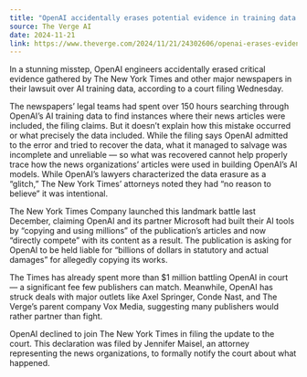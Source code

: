 ```yaml
---
title: "OpenAI accidentally erases potential evidence in training data lawsuit"
source: The Verge AI
date: 2024-11-21
link: https://www.theverge.com/2024/11/21/24302606/openai-erases-evidence-in-training-data-lawsuit
---
```


In a stunning misstep, OpenAI engineers accidentally erased critical evidence gathered by The New York Times and other major newspapers in their lawsuit over AI training data, according to a court filing Wednesday.

The newspapers’ legal teams had spent over 150 hours searching through OpenAI’s AI training data to find instances where their news articles were included, the filing claims. But it doesn’t explain how this mistake occurred or what precisely the data included. While the filing says OpenAI admitted to the error and tried to recover the data, what it managed to salvage was incomplete and unreliable — so what was recovered cannot help properly trace how the news organizations’ articles were used in building OpenAI’s AI models. While OpenAI’s lawyers characterized the data erasure as a “glitch,” The New York Times’ attorneys noted they had “no reason to believe” it was intentional.

The New York Times Company launched this landmark battle last December, claiming OpenAI and its partner Microsoft had built their AI tools by “copying and using millions” of the publication’s articles and now “directly compete” with its content as a result. The publication is asking for OpenAI to be held liable for “billions of dollars in statutory and actual damages” for allegedly copying its works.

The Times has already spent more than $1 million battling OpenAI in court — a significant fee few publishers can match. Meanwhile, OpenAI has struck deals with major outlets like Axel Springer, Conde Nast, and The Verge’s parent company Vox Media, suggesting many publishers would rather partner than fight.

OpenAI declined to join The New York Times in filing the update to the court. This declaration was filed by Jennifer Maisel, an attorney representing the news organizations, to formally notify the court about what happened.
